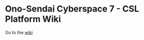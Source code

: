 # Ono-Sendai Cyberspace 7 - CSL Platform Wiki

Go to the [wiki](https://github.com/cslorg/ono-sendai-cyberspace-7/wiki)
